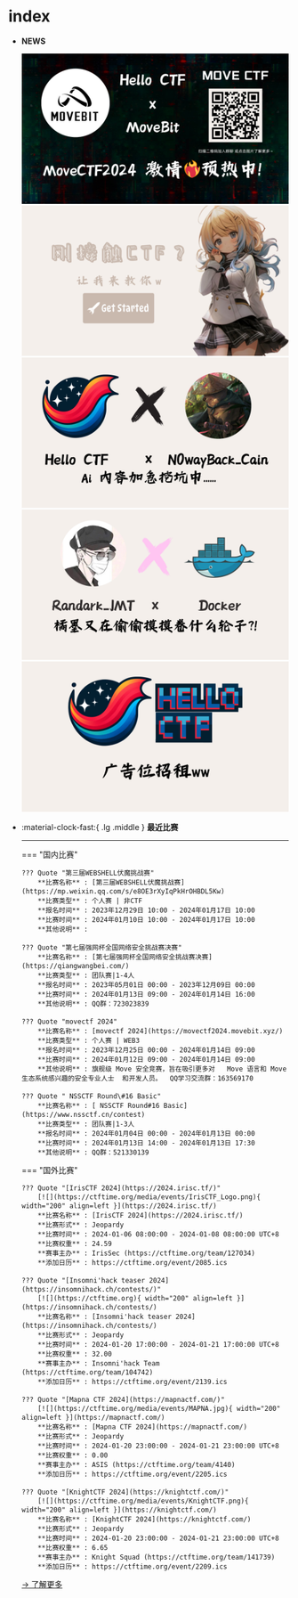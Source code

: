 # index

*   &#x20;**NEWS**

    [![](.gitbook/assets/banner-MoveCTF.png)](https://github.com/ProbiusOfficial/Hello-CTF/blob/main/blog/2023/12/22/movectf2024-%E6%BF%80%E6%83%85%E9%A2%84%E7%83%AD%E4%B8%AD/README.md) [![](.gitbook/assets/banner-quickstart.png)](https://github.com/ProbiusOfficial/Hello-CTF/blob/main/HC\_Start/README.md) [![](.gitbook/assets/banner-update.png)](https://github.com/ProbiusOfficial/Hello-CTF/blob/main/HC\_AI/README.md) [![](.gitbook/assets/banner-Achieve.png)](https://github.com/CTF-Archives) [![](.gitbook/assets/Banner-imcutesogivememoney.png)](https://github.com/ProbiusOfficial/Hello-CTF/blob/main/docs/javascript:alert$.next\('%E6%88%91%E5%BE%88%E5%8F%AF%E7%88%B1%EF%BC%8C%E8%AF%B7%E7%BB%99%E6%88%91%E9%92%B1w'\);)
*   :material-clock-fast:{ .lg .middle } **最近比赛**

    ***

    \=== "国内比赛"

    ```
    ??? Quote "第三届WEBSHELL伏魔挑战赛"  
        **比赛名称** : [第三届WEBSHELL伏魔挑战赛](https://mp.weixin.qq.com/s/e8OE3rXyIqPkHrOHBDL5Kw)  
        **比赛类型** : 个人赛 | 非CTF  
        **报名时间** : 2023年12月29日 10:00 - 2024年01月17日 10:00  
        **比赛时间** : 2024年01月10日 10:00 - 2024年01月17日 10:00  
        **其他说明** :   
        
    ??? Quote "第七届强网杯全国网络安全挑战赛决赛"  
        **比赛名称** : [第七届强网杯全国网络安全挑战赛决赛](https://qiangwangbei.com/)  
        **比赛类型** : 团队赛|1-4人  
        **报名时间** : 2023年05月01日 00:00 - 2023年12月09日 00:00  
        **比赛时间** : 2024年01月13日 09:00 - 2024年01月14日 16:00  
        **其他说明** : QQ群：723023839  
        
    ??? Quote "movectf 2024"  
        **比赛名称** : [movectf 2024](https://movectf2024.movebit.xyz/)  
        **比赛类型** : 个人赛 | WEB3  
        **报名时间** : 2023年12月25日 00:00 - 2024年01月14日 09:00  
        **比赛时间** : 2024年01月12日 09:00 - 2024年01月14日 09:00  
        **其他说明** : 旗舰级 Move 安全竞赛，旨在吸引更多对   Move 语言和 Move 生态系统感兴趣的安全专业人士  和开发人员。  QQ学习交流群：163569170  
        
    ??? Quote " NSSCTF Round\#16 Basic"  
        **比赛名称** : [ NSSCTF Round#16 Basic](https://www.nssctf.cn/contest)  
        **比赛类型** : 团队赛|1-3人  
        **报名时间** : 2024年01月04日 00:00 - 2024年01月13日 00:00  
        **比赛时间** : 2024年01月13日 14:00 - 2024年01月13日 17:30  
        **其他说明** : QQ群：521330139
    ```

    \=== "国外比赛"

    ```
    ??? Quote "[IrisCTF 2024](https://2024.irisc.tf/)"  
        [![](https://ctftime.org/media/events/IrisCTF_Logo.png){ width="200" align=left }](https://2024.irisc.tf/)  
        **比赛名称** : [IrisCTF 2024](https://2024.irisc.tf/)  
        **比赛形式** : Jeopardy  
        **比赛时间** : 2024-01-06 08:00:00 - 2024-01-08 08:00:00 UTC+8  
        **比赛权重** : 24.59  
        **赛事主办** : IrisSec (https://ctftime.org/team/127034)  
        **添加日历** : https://ctftime.org/event/2085.ics  
        
    ??? Quote "[Insomni'hack teaser 2024](https://insomnihack.ch/contests/)"  
        [![](https://ctftime.org){ width="200" align=left }](https://insomnihack.ch/contests/)  
        **比赛名称** : [Insomni'hack teaser 2024](https://insomnihack.ch/contests/)  
        **比赛形式** : Jeopardy  
        **比赛时间** : 2024-01-20 17:00:00 - 2024-01-21 17:00:00 UTC+8  
        **比赛权重** : 32.00  
        **赛事主办** : Insomni'hack Team (https://ctftime.org/team/104742)  
        **添加日历** : https://ctftime.org/event/2139.ics  
        
    ??? Quote "[Mapna CTF 2024](https://mapnactf.com/)"  
        [![](https://ctftime.org/media/events/MAPNA.jpg){ width="200" align=left }](https://mapnactf.com/)  
        **比赛名称** : [Mapna CTF 2024](https://mapnactf.com/)  
        **比赛形式** : Jeopardy  
        **比赛时间** : 2024-01-20 23:00:00 - 2024-01-21 23:00:00 UTC+8  
        **比赛权重** : 0.00  
        **赛事主办** : ASIS (https://ctftime.org/team/4140)  
        **添加日历** : https://ctftime.org/event/2205.ics  
        
    ??? Quote "[KnightCTF 2024](https://knightctf.com/)"  
        [![](https://ctftime.org/media/events/KnightCTF.png){ width="200" align=left }](https://knightctf.com/)  
        **比赛名称** : [KnightCTF 2024](https://knightctf.com/)  
        **比赛形式** : Jeopardy  
        **比赛时间** : 2024-01-20 23:00:00 - 2024-01-21 23:00:00 UTC+8  
        **比赛权重** : 6.65  
        **赛事主办** : Knight Squad (https://ctftime.org/team/141739)  
        **添加日历** : https://ctftime.org/event/2209.ics      
    ```

    [→ 了解更多](https://github.com/ProbiusOfficial/Hello-CTF/blob/main/docs/ET/README.md)

